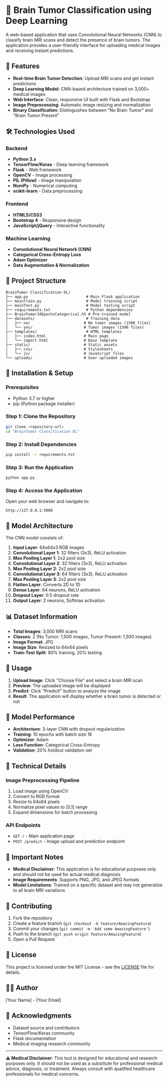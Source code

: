 # 🧠 Brain Tumor Classification using Deep Learning

A web-based application that uses Convolutional Neural Networks (CNN) to classify brain MRI scans and detect the presence of brain tumors. The application provides a user-friendly interface for uploading medical images and receiving instant predictions.

## 🚀 Features

- **Real-time Brain Tumor Detection**: Upload MRI scans and get instant predictions
- **Deep Learning Model**: CNN-based architecture trained on 3,000+ medical images
- **Web Interface**: Clean, responsive UI built with Flask and Bootstrap
- **Image Preprocessing**: Automatic image resizing and normalization
- **Binary Classification**: Distinguishes between "No Brain Tumor" and "Brain Tumor Present"

## 🛠️ Technologies Used

### Backend
- **Python 3.x**
- **TensorFlow/Keras** - Deep learning framework
- **Flask** - Web framework
- **OpenCV** - Image processing
- **PIL (Pillow)** - Image manipulation
- **NumPy** - Numerical computing
- **scikit-learn** - Data preprocessing

### Frontend
- **HTML5/CSS3**
- **Bootstrap 4** - Responsive design
- **JavaScript/jQuery** - Interactive functionality

### Machine Learning
- **Convolutional Neural Network (CNN)**
- **Categorical Cross-Entropy Loss**
- **Adam Optimizer**
- **Data Augmentation & Normalization**

## 📁 Project Structure

```
BrainTumor Classification DL/
├── app.py                          # Main Flask application
├── mainTrain.py                    # Model training script
├── mainTest.py                     # Model testing script
├── requirements.txt                # Python dependencies
├── BrainTumor10EpochsCategorical.h5 # Pre-trained model
├── datasets/                       # Training data
│   ├── no/                        # No tumor images (1500 files)
│   └── yes/                       # Tumor images (1500 files)
├── templates/                      # HTML templates
│   ├── index.html                 # Main page
│   └── import.html                # Base template
├── static/                        # Static assets
│   ├── css/                       # Stylesheets
│   └── js/                        # JavaScript files
└── uploads/                       # User uploaded images
```

## 🚀 Installation & Setup

### Prerequisites
- Python 3.7 or higher
- pip (Python package installer)

### Step 1: Clone the Repository
```bash
git clone <repository-url>
cd "BrainTumor Classification DL"
```

### Step 2: Install Dependencies
```bash
pip install -r requirements.txt
```

### Step 3: Run the Application
```bash
python app.py
```

### Step 4: Access the Application
Open your web browser and navigate to:
```
http://127.0.0.1:5000
```

## 🧠 Model Architecture

The CNN model consists of:

1. **Input Layer**: 64x64x3 RGB images
2. **Convolutional Layer 1**: 32 filters (3x3), ReLU activation
3. **Max Pooling Layer 1**: 2x2 pool size
4. **Convolutional Layer 2**: 32 filters (3x3), ReLU activation
5. **Max Pooling Layer 2**: 2x2 pool size
6. **Convolutional Layer 3**: 64 filters (3x3), ReLU activation
7. **Max Pooling Layer 3**: 2x2 pool size
8. **Flatten Layer**: Converts 2D to 1D
9. **Dense Layer**: 64 neurons, ReLU activation
10. **Dropout Layer**: 0.5 dropout rate
11. **Output Layer**: 2 neurons, Softmax activation

## 📊 Dataset Information

- **Total Images**: 3,000 MRI scans
- **Classes**: 2 (No Tumor: 1,500 images, Tumor Present: 1,500 images)
- **Image Format**: JPG
- **Image Size**: Resized to 64x64 pixels
- **Train-Test Split**: 80% training, 20% testing

## 🔧 Usage

1. **Upload Image**: Click "Choose File" and select a brain MRI scan
2. **Preview**: The uploaded image will be displayed
3. **Predict**: Click "Predict!" button to analyze the image
4. **Result**: The application will display whether a brain tumor is detected or not

## 🎯 Model Performance

- **Architecture**: 3-layer CNN with dropout regularization
- **Training**: 10 epochs with batch size 16
- **Optimizer**: Adam
- **Loss Function**: Categorical Cross-Entropy
- **Validation**: 20% holdout validation set

## 🔬 Technical Details

### Image Preprocessing Pipeline
1. Load image using OpenCV
2. Convert to RGB format
3. Resize to 64x64 pixels
4. Normalize pixel values to [0,1] range
5. Expand dimensions for batch processing

### API Endpoints
- `GET /` - Main application page
- `POST /predict` - Image upload and prediction endpoint

## 🚨 Important Notes

- **Medical Disclaimer**: This application is for educational purposes only and should not be used for actual medical diagnosis
- **Image Requirements**: Supports PNG, JPG, and JPEG formats
- **Model Limitations**: Trained on a specific dataset and may not generalize to all brain MRI variations

## 🤝 Contributing

1. Fork the repository
2. Create a feature branch (`git checkout -b feature/AmazingFeature`)
3. Commit your changes (`git commit -m 'Add some AmazingFeature'`)
4. Push to the branch (`git push origin feature/AmazingFeature`)
5. Open a Pull Request

## 📝 License

This project is licensed under the MIT License - see the [LICENSE](LICENSE) file for details.

## 👨‍💻 Author

[Your Name] - [Your Email]

## 🙏 Acknowledgments

- Dataset source and contributors
- TensorFlow/Keras community
- Flask documentation
- Medical imaging research community

---

**⚠️ Medical Disclaimer**: This tool is designed for educational and research purposes only. It should not be used as a substitute for professional medical advice, diagnosis, or treatment. Always consult with qualified healthcare professionals for medical concerns.

